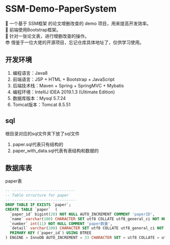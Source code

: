 # SSM-Demo-PaperSystem 
📝 一个基于 SSM框架 的论文增删改查的 demo 项目，用来提高开发效率。<br>
💯 前端使用Bootstrap框架。<br>
🏁 针对一张论文表，进行增删改查的操作。<br>
😎 借鉴于一位大佬的开源项目，忘记仓库具体地址了，仅供学习使用。
## 开发环境
1. 编程语言：Java8 
2. 前端语言：JSP + HTML + Bootstrap + JavaScript
3. 后端技术栈：Maven + Spring + SpringMVC + Mybatis 
4. 编程环境：IntelliJ IDEA 2019.1.3 (Ultimate Edition)
4. 数据库版本：Mysql 5.7.24
5. Tomcat版本：Tomcat 8.5.51
## sql
根目录对应的sql文件夹下放了sql文件<br>
1. paper.sql代表只有结构的
2. paper_with_data.sql代表有表结构和数据的
## 数据库表
paper表  
```sql
-- ----------------------------
-- Table structure for paper
-- ----------------------------
DROP TABLE IF EXISTS `paper`;
CREATE TABLE `paper`  (
  `paper_id` bigint(20) NOT NULL AUTO_INCREMENT COMMENT 'paperID',
  `name` varchar(100) CHARACTER SET utf8 COLLATE utf8_general_ci NOT NULL COMMENT 'paper名称',
  `number` int(11) NOT NULL COMMENT 'paper数量',
  `detail` varchar(200) CHARACTER SET utf8 COLLATE utf8_general_ci NOT NULL COMMENT 'paper描述',
  PRIMARY KEY (`paper_id`) USING BTREE
) ENGINE = InnoDB AUTO_INCREMENT = 33 CHARACTER SET = utf8 COLLATE = utf8_general_ci COMMENT = 'paper表' ROW_FORMAT = Dynamic;
```
